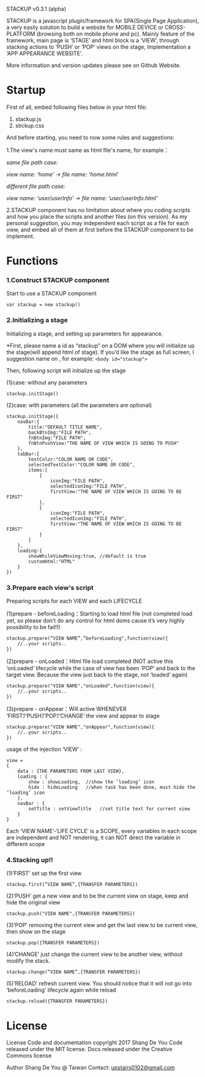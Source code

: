 STACKUP v0.3.1 (alpha)

STACKUP is a javascript plugin/framework for SPA(Single Page Application), a very easily solution to build a website for MOBILE DEVICE or CROSS-PLATFORM (browsing both on mobile phone and pc). Mainly feature of the framework, main page is ‘STAGE’ and html block is a ‘VIEW’, through stacking actions to ‘PUSH’ or ‘POP’ views on the stage, Implementation a ‘APP APPEARANCE WEBSITE’.


More information and version updates please see on Github Website.


# Startup 

First of all, embed following files below in your html file:

1. stackup.js
2. stickup.css



And before starting, you need to now some rules and suggestions:

1.The view's name must same as html file's name, for example：

*same file path case:*

*view name: ‘home’ -> file name: ‘home.html’*

*different file path case:*

*view name: ‘user/userInfo’ -> file name: ‘user/userInfo.html’*

2.STACKUP component has no limitation about where you coding scripts and how you place the scripts and another files (on this version). As my personal suggestion, you may independent each script as a file for each view, and embed all of them at first before the STACKUP component to be implement. 


# Functions

### 1.Construct STACKUP component
Start to use a STACKUP component

    var stackup = new stackup()



### 2.Initializing a stage
Initializing a stage, and setting up parameters for appearance.

*First, please name a id as “stackup” on a DOM where you will initialize up the stage(will append html of stage). If you’d like the stage as full screen, I suggestion name on <body>, for example:
 `<body id="stackup">`

Then, following script will initialize up the stage

(1)case: without any parameters

    stackup.initStage()

(2)case: with parameters (all the parameters are optional)

    stackup.initStage({
        navBar:{
            title:"DEFAULT TITLE NAME", 
            backBtnImg:"FILE PATH",
            fnBtnImg:"FILE PATH",
            fnBtnPushView:"THE NAME OF VIEW WHICH IS GOING TO PUSH"
        },
        tabBar:{
            textColor:"COLOR NAME OR CODE",
            selectedTextColor:"COLOR NAME OR CODE",
            items:[
                {
                    iconImg:"FILE PATH",
                    selectedIconImg:"FILE PATH",
                    firstView:"THE NAME OF VIEW WHICH IS GOING TO BE FIRST"
                },
                {
                    iconImg:"FILE PATH",
                    selectedIconImg:"FILE PATH",
                    firstView:"THE NAME OF VIEW WHICH IS GOING TO BE FIRST"
                }
            ]
        },
        loading:{
            showWhileViewMoving:true, //default is true
            customHtml:"HTML"
        }
    }) 



### 3.Prepare each view's script
Preparing scripts for each VIEW and each LIFECYCLE

(1)prepare - beforeLoading：Starting to load html file (not completed load yet, so please don’t do any control for html doms cause it’s very highly possibility to be fail!!)

    stackup.prepare(“VIEW NAME”,”beforeLoading",function(view){
        //..your scripts..
    })

(2)prepare - onLoaded：Html file load completed (NOT active this ‘onLoaded’ lifecycle while the case of view has been ‘POP’ and back to the target view. Because the view just back to the stage, not ‘loaded’ again)

    stackup.prepare("VIEW NAME","onLoaded",function(view){
        //..your scripts..
    })

(3)prepare - onAppear：Will active WHENEVER ‘FIRST’/‘PUSH’/‘POP’/‘CHANGE’ the view and appear to stage

    stackup.prepare("VIEW NAME","onAppear",function(view){
        //..your scripts..
    })


usage of the injection ‘VIEW’ :

    view =
    {
        data : {THE PARAMETERS FROM LAST VIEW},
        loading : {
            show : showLoading,  //show the ‘loading’ icon
            hide : hideLoading   //when task has been done, must hide the ‘loading’ icon
        },
        navBar : {
            setTitle : setViewTitle   //set title text for current view
        }
    }

Each ‘VIEW NAME’-‘LIFE CYCLE’ is a SCOPE, every variables in each scope are independent and NOT rendering, it can NOT direct the variable in different scope



### 4.Stacking up!!

(1)’FIRST’ 
set up the first view

    stackup.first(“VIEW NAME”,{TRANSFER PARAMETERS}) 

(2)’PUSH’ 
get a new view and to be the current view on stage, keep and hide the original view

    stackup.push("VIEW NAME",{TRANSFER PARAMETERS})

(3)’POP’
removing the current view and get the last view to be current view, then show on the stage

    stackup.pop({TRANSFER PARAMETERS})

(4)’CHANGE’
just change the current view to be another view, without modify the stack.

    stackup.change(“VIEW NAME”,{TRANSFER PARAMETERS})

(5)’RELOAD’
refresh current view. You should notice that it will not go into ‘beforeLoading’ lifecycle again while reload

    stackup.reload({TRANSFER PARAMETERS})


# License 

License
Code and documentation copyright 2017 Shang De You
Code released under the MIT license.
Docs released under the Creative Commons license

Author
Shang De You @ Taiwan
Contact: upstairs0102@gmail.com  
